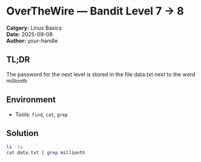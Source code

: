 # OverTheWire — Bandit Level 7 → 8

**Catgory:** Linux Basics  
**Date:** 2025-09-08  
**Author:** your-handle

## TL;DR
The password for the next level is stored in the file data.txt next to the word millionth

## Environment
- Tools: `find`, `cat`, `grep`

## Solution
```bash
ls -la
cat data.txt | grep millionth
```
